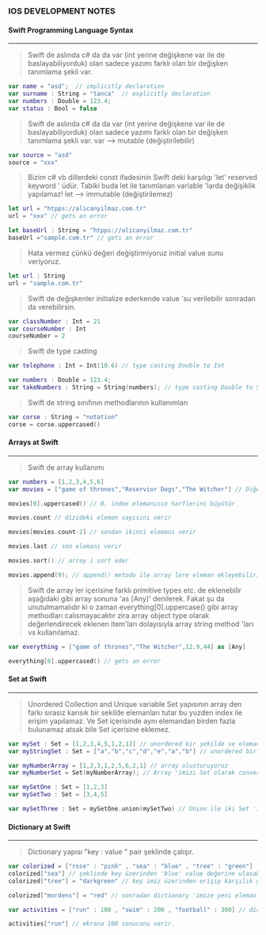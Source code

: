 ### IOS DEVELOPMENT NOTES


#### Swift Programming Language Syntax ####
-----------------------------------------------------------------------------------------------------------------------------------------------------------------



>  Swift de aslında c# da da var (int yerine değişkene var ile de baslayabiliyorduk) olan sadece yazımı farklı olan bir değişken tanımlama şekli var.
```swift
var name = "asd";  // implicitly declaration
var surname : String = "tanca"  // explicitly declaration
var numbers : Double = 123.4;
var status : Bool = false
```

>  Swift de aslında c# da da var (int yerine değişkene var ile de baslayabiliyorduk) olan sadece yazımı farklı olan bir değişken tanımlama şekli var.
>  var --> mutable (değiştirilebilir)
```swift
var source = "asd"
source = "xxx"
```

>  Bizim c# vb dillerdeki const ifadesinin Swift deki karşılıgı 'let' reserved keyword ' üdür.
>  Tabiki buda let ile tanımlanan variable 'larda değişiklik yapılamaz!
>  let --> immutable (değiştirilemez)
```swift
let url = "htpps://alicanyilmaz.com.tr"
url = "xxx" // gets an error

let baseUrl : String = "htpps://alicanyilmaz.com.tr"
baseUrl ="sample.com.tr" // gets an error
```

>  Hata vermez çünkü değeri değiştirmiyoruz initial value sunu veriyoruz.
```swift
let url : String
url = "sample.com.tr"
```

>  Swift de değişkenler initialize ederkende value 'su verilebilir sonradan da verebilirsin.
```swift
var classNumber : Int = 21
var courseNumber : Int
courseNumber = 2
```

>  Swift de type casting
```swift
var telephone : Int = Int(10.6) // type casting Double to Int

var numbers : Double = 123.4;
var takeNumbers : String = String(numbers); // type casting Double to String
```

>  Swift de string sınıfının methodlarının kullanımları
```swift
var corse : String = "notation"
corse = corse.uppercased()
```

#### Arrays at Swift
-----------------------------------------------------------------------------------------------------------------------------------------------------------------

>  Swift de array kullanımı
```swift
var numbers = [1,2,3,4,5,6]
var movies = ["game of thrones","Reservior Dogs","The Witcher"] // Diğer dillerideki gibi Swift de de Array içerisinde tek bir type kullanilabilir.

movies[0].uppercased() // 0. index elemanının harflerini büyütür

movies.count // dizideki eleman sayısını verir

movies[movies.count-2] // sondan ikinci elemanı verir

movies.last // son elemanı verir

movies.sort() // array i sort eder

movies.append(9); // append() metodu ile array lere eleman ekleyebiliriz.Mesela c# da arraylere eleman eklemek için böyle bir method yok List yapısında var.

```

>  Swift de array ler içerisine farklı primitive types etc. de eklenebilir aşağıdaki gibi array sonuna 'as [Any]' denilerek.
>  Fakat şu da unutulmamalıdır ki o zaman everything[0].uppercase() gibi array methodları calısmayacaktır zira array object type olarak değerlendirecek eklenen item'ları dolayısıyla array string method 'ları vs kullanılamaz.
```swift
var everything = ["game of thrones","The Witcher",12.9,44] as [Any] 

everything[0].uppercased() // gets an error
```

#### Set at Swift
-----------------------------------------------------------------------------------------------------------------------------------------------------------------

>  Unordered Collection and Unique variable
>  Set yapısının array den farkı sırasız karısık bir sekilde elemanları tutar bu yuzden index ile erişim yapılamaz.
>  Ve Set içerisinde aynı elemandan birden fazla bulunamaz atsak bile Set içerisine eklemez.
```swift
var mySet : Set = [1,2,3,4,5,1,2,12] // unordered bir şekilde ve eleman tekrarına düşmeden sıralar
var myStringSet : Set = ["a","b","c","d","e","a","b"] // unordered bir şekilde ve eleman tekrarına düşmeden sıralar

var myNumberArray = [1,2,3,1,2,5,6,2,1] // array olusturuyoruz
var myNumberSet = Set(myNumberArray); // Array 'imizi Set olarak convertion yapıyoruz. Böylece array de tekrar eden value ' lardan kurtuluyoruz.

var mySetOne : Set = [1,2,3]
var mySetTwo : Set = [3,4,5]

var mySetThree : Set = mySetOne.union(mySetTwo) // Union ile iki Set 'i birleştiriyoruz.
```

#### Dictionary at Swift
-----------------------------------------------------------------------------------------------------------------------------------------------------------------

> Dictionary yapısı "key : value " pair şeklinde çalışır.
```swift
var colorized = ["rose" : "pink" , "sea" : "blue" , "tree" : "green"]
colorized["sea"] // şeklinde key üzerinden 'blue' value değerine ulasabiliriz.
colorized["tree"] = "darkgreen" // key imiz üzerinden erişip karşılık gelen value değerini değiştirebiliriz.

colorized["mordens"] = "red" // sonradan dictionary 'imize yeni eleman ekledik.

var activities = ["run" : 100 , "swim" : 200 , "football" : 300] // dictionary yapısı ile çalışırken farklı type ile de çalışabiliriz.

activities["run"] // ekrana 100 sonucunu verir.
```
